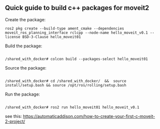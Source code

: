 
## Quick guide to build c++ packages for moveit2


Create the package:
```
ros2 pkg create --build-type ament_cmake --dependencies moveit_ros_planning_interface rclcpp --node-name hello_moveit_v0.1 --license BSD-3-Clause hello_moveit01
```


Build the package:

```

/shared_with_docker# colcon build --packages-select hello_moveit01
```



Source the package:

```

/shared_with_docker# cd /shared_with_docker/  &&  source install/setup.bash && source /opt/ros/rolling/setup.bash
```



Run the package:

```

/shared_with_docker# ros2 run hello_moveit01 hello_moveit_v0.1
```



see this:
https://automaticaddison.com/how-to-create-your-first-c-moveit-2-project/
